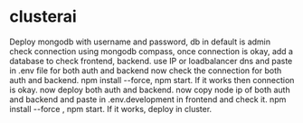 # clusterai
Deploy mongodb with username and password, db in default is admin
check connection using mongodb compass, once connection is okay, add a database to check frontend, backend.
use IP or loadbalancer dns and paste in .env file for both auth and backend
now check the connection for both auth and backend.  npm install --force, npm start.  If it works then connection is okay. now deploy both auth and backend.
now copy node ip of both auth and backend and paste in .env.development in frontend and check it. npm install --force , npm start.  If it works, deploy in cluster.
